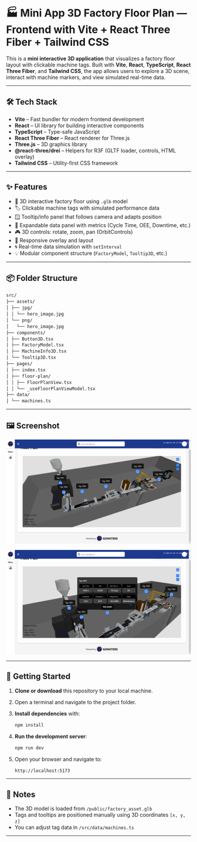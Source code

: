# 🏭 Mini App 3D Factory Floor Plan — Frontend with Vite + React Three Fiber + Tailwind CSS

This is a **mini interactive 3D application** that visualizes a factory floor layout with clickable machine tags. Built with **Vite**, **React**, **TypeScript**, **React Three Fiber**, and **Tailwind CSS**, the app allows users to explore a 3D scene, interact with machine markers, and view simulated real-time data.

---

## 🛠️ Tech Stack

- **Vite** – Fast bundler for modern frontend development
- **React** – UI library for building interactive components
- **TypeScript** – Type-safe JavaScript
- **React Three Fiber** – React renderer for Three.js
- **Three.js** – 3D graphics library
- **@react-three/drei** – Helpers for R3F (GLTF loader, controls, HTML overlay)
- **Tailwind CSS** – Utility-first CSS framework

---

## ✨ Features

- 🧭 3D interactive factory floor using `.glb` model
- 🏷️ Clickable machine tags with simulated performance data
- 🪟 Tooltip/info panel that follows camera and adapts position
- 🔄 Expandable data panel with metrics (Cycle Time, OEE, Downtime, etc.)
- 🎮 3D controls: rotate, zoom, pan (OrbitControls)
- 📱 Responsive overlay and layout
- 🌀 Real-time data simulation with `setInterval`
- 💡 Modular component structure (`FactoryModel`, `Tooltip3D`, etc.)

---

## 📦 Folder Structure

```bash
src/
├── assets/
│ ├── jpg/
│ │ └── hero_image.jpg
│ └── png/
│   └── hero_image.jpg
├── components/
│ ├── Button3D.tsx
│ ├── FactoryModel.tsx
│ ├── MachineInfo3D.tsx
│ └── Tooltip3D.tsx
├── pages/
│ ├── index.tsx
│ ├── floor-plan/
│ │ ├── FloorPlanView.tsx
│ │ └── _useFloorPlanViewModel.tsx
├── data/
│ └── machines.ts
```

---

## 🖼️ Screenshot

![Factory Floor Plan](./src/assets/png/SS_1.PNG)

![Machine Information](./src/assets/png/SS_2.PNG)

---

## 🚀 Getting Started

1. **Clone or download** this repository to your local machine.
2. Open a terminal and navigate to the project folder.
3. **Install dependencies** with:

    ```sh
    npm install
    ```

4. **Run the development server**:

    ```sh
    npm run dev
    ```

5. Open your browser and navigate to:

    ```sh
    http://localhost:5173
    ```

---

## 📝 Notes

- The 3D model is loaded from `/public/factory_asset.glb`
- Tags and tooltips are positioned manually using 3D coordinates `[x, y, z]`
- You can adjust tag data in `/src/data/machines.ts`

---